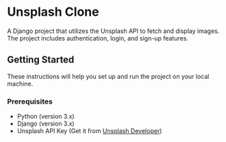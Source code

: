 # Unsplash Clone

A Django project that utilizes the Unsplash API to fetch and display images. The project includes authentication, login, and sign-up features.

## Getting Started

These instructions will help you set up and run the project on your local machine.

### Prerequisites

- Python (version 3.x)
- Django (version 3.x)
- Unsplash API Key (Get it from [Unsplash Developer](https://unsplash.com/developers))
